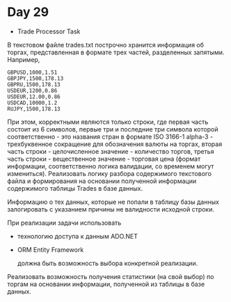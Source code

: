 # Day 29
 
 * Trade Processor Task 
   
В текстовом файле trades.txt построчно хранится информация об торгах, представленная в формате трех частей, разделенных запятыми. Например,

    GBPUSD,1000,1.51
    GBPJPY,1500,178.13
    GBPRU,1500,178.13
    USDEUR,1200,0.86
    USDEUR,12.00,0.86
    USDCAD,10000,1.2
    RUJPY,1500,178.13
 
При этом, корректными  являются только строки, где первая часть состоит из 6 символов, первые три и последние три символа которой соответственно - это названия стран в формате ISO 3166-1 alpha-3 - трехбуквенное сокращение для обозначения валюты на торгах, вторая часть строки - целочисленное значение - количество торгов, третья часть строки - вещественное значение - торговая цена (формат информации, соответственно логика валидации, со временем могут измениться).  Реализовать логику разбора содержимого текстового файла и формирования на основании полученной информации содержимого таблицы Trades в базе данных.  

Информацию о тех данных, которые не попали в таблицу базы данных залогировать  с указанием причины не валидности исходной строки.

При реализации задачи использовать

- технологию  доступа к данным ADO.NET
- ORM Entity Framework

  должна быть возможность выбора конкретной реализации.

Реализовать возможность получения статистики (на свой выбор) по торгам на основании информации, полученной из таблицы в базе данных.
